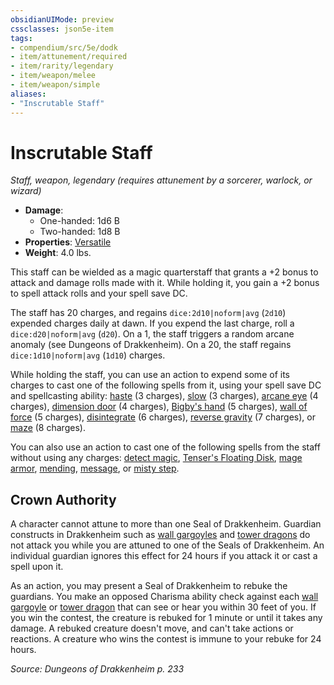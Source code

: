 ```yaml
---
obsidianUIMode: preview
cssclasses: json5e-item
tags:
- compendium/src/5e/dodk
- item/attunement/required
- item/rarity/legendary
- item/weapon/melee
- item/weapon/simple
aliases: 
- "Inscrutable Staff"
---
```

# Inscrutable Staff
*Staff, weapon, legendary (requires attunement by a sorcerer, warlock, or wizard)*  

- **Damage**:
  - One-handed: 1d6 B
  - Two-handed: 1d8 B
- **Properties**: [Versatile](2-Mechanics/CLI/rules/item-properties.md#Versatile)
- **Weight**: 4.0 lbs.

This staff can be wielded as a magic quarterstaff that grants a +2 bonus to attack and damage rolls made with it. While holding it, you gain a +2 bonus to spell attack rolls and your spell save DC.

The staff has 20 charges, and regains `dice:2d10|noform|avg` (`2d10`) expended charges daily at dawn. If you expend the last charge, roll a `dice:d20|noform|avg` (`d20`). On a 1, the staff triggers a random arcane anomaly (see Dungeons of Drakkenheim). On a 20, the staff regains `dice:1d10|noform|avg` (`1d10`) charges.

While holding the staff, you can use an action to expend some of its charges to cast one of the following spells from it, using your spell save DC and spellcasting ability: [haste](2-Mechanics/CLI/spells/haste.md) (3 charges), [slow](2-Mechanics/CLI/spells/slow.md) (3 charges), [arcane eye](2-Mechanics/CLI/spells/arcane-eye.md) (4 charges), [dimension door](2-Mechanics/CLI/spells/dimension-door.md) (4 charges), [Bigby's hand](2-Mechanics/CLI/spells/bigbys-hand.md) (5 charges), [wall of force](2-Mechanics/CLI/spells/wall-of-force.md) (5 charges), [disintegrate](2-Mechanics/CLI/spells/disintegrate.md) (6 charges), [reverse gravity](2-Mechanics/CLI/spells/reverse-gravity.md) (7 charges), or [maze](2-Mechanics/CLI/spells/maze.md) (8 charges).

You can also use an action to cast one of the following spells from the staff without using any charges: [detect magic](2-Mechanics/CLI/spells/detect-magic.md), [Tenser's Floating Disk](2-Mechanics/CLI/spells/tensers-floating-disk.md), [mage armor](2-Mechanics/CLI/spells/mage-armor.md), [mending](2-Mechanics/CLI/spells/mending.md), [message](2-Mechanics/CLI/spells/message.md), or [misty step](2-Mechanics/CLI/spells/misty-step.md).

## Crown Authority

A character cannot attune to more than one Seal of Drakkenheim. Guardian constructs in Drakkenheim such as [wall gargoyles](2-Mechanics/CLI/bestiary/elemental/wall-gargoyle-dodk.md) and [tower dragons](2-Mechanics/CLI/bestiary/dragon/tower-dragon-dodk.md) do not attack you while you are attuned to one of the Seals of Drakkenheim. An individual guardian ignores this effect for 24 hours if you attack it or cast a spell upon it.

As an action, you may present a Seal of Drakkenheim to rebuke the guardians. You make an opposed Charisma ability check against each [wall gargoyle](2-Mechanics/CLI/bestiary/elemental/wall-gargoyle-dodk.md) or [tower dragon](2-Mechanics/CLI/bestiary/dragon/tower-dragon-dodk.md) that can see or hear you within 30 feet of you. If you win the contest, the creature is rebuked for 1 minute or until it takes any damage. A rebuked creature doesn't move, and can't take actions or reactions. A creature who wins the contest is immune to your rebuke for 24 hours.

*Source: Dungeons of Drakkenheim p. 233*